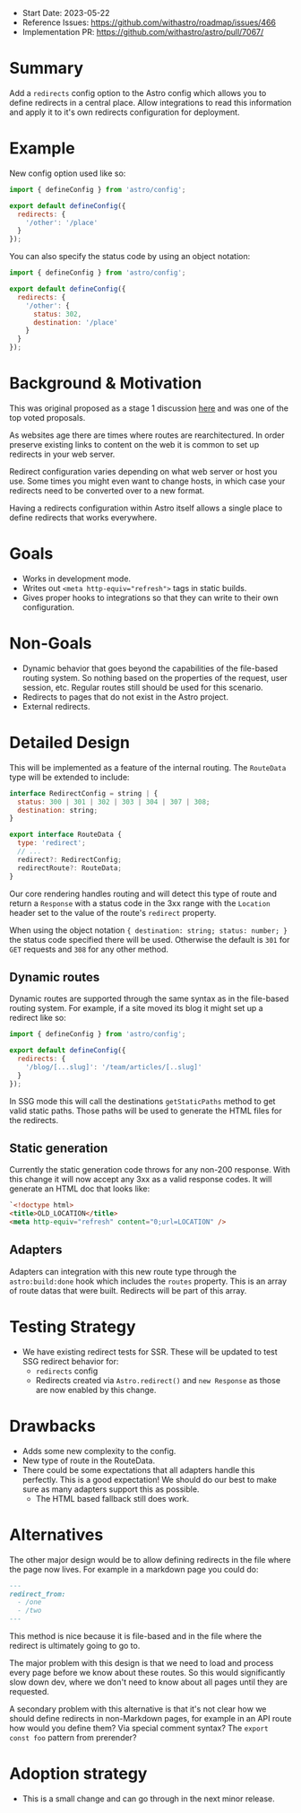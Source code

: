 <!--
  Note: You are probably looking for `stage-1--discussion-template.md`!
  This template is reserved for anyone championing an already-approved proposal.

  Community members who would like to propose an idea or feature should begin
  by creating a GitHub Discussion. See the repo README.md for more info.

  To use this template: create a new, empty file in the repo under `proposals/${ID}.md`.
  Replace `${ID}` with the official accepted proposal ID, found in the GitHub Issue
  of the accepted proposal.
-->

- Start Date: 2023-05-22
- Reference Issues: https://github.com/withastro/roadmap/issues/466
- Implementation PR: https://github.com/withastro/astro/pull/7067/

# Summary

Add a `redirects` config option to the Astro config which allows you to define redirects in a central place. Allow integrations to read this information and apply it to it's own redirects configuration for deployment.

# Example

New config option used like so:

```js
import { defineConfig } from 'astro/config';

export default defineConfig({
  redirects: {
    '/other': '/place'
  }
});
```

You can also specify the status code by using an object notation:

```js
import { defineConfig } from 'astro/config';

export default defineConfig({
  redirects: {
    '/other': {
      status: 302,
      destination: '/place'
    }
  }
});
```

# Background & Motivation

This was original proposed as a stage 1 discussion [here](https://github.com/withastro/roadmap/discussions/319) and was one of the top voted proposals.

As websites age there are times where routes are rearchitectured. In order preserve existing links to content on the web it is common to set up redirects in your web server.

Redirect configuration varies depending on what web server or host you use. Some times you might even want to change hosts, in which case your redirects need to be converted over to a new format.

Having a redirects configuration within Astro itself allows a single place to define redirects that works everywhere.
# Goals

- Works in development mode.
- Writes out `<meta http-equiv="refresh">` tags in static builds.
- Gives proper hooks to integrations so that they can write to their own configuration.

# Non-Goals

- Dynamic behavior that goes beyond the capabilities of the file-based routing system. So nothing based on the properties of the request, user session, etc. Regular routes still should be used for this scenario.
- Redirects to pages that do not exist in the Astro project.
- External redirects.

# Detailed Design

This will be implemented as a feature of the internal routing. The `RouteData` type will be extended to include:

```js
interface RedirectConfig = string | {
  status: 300 | 301 | 302 | 303 | 304 | 307 | 308;
  destination: string;
}

export interface RouteData {
  type: 'redirect';
  // ...
  redirect?: RedirectConfig;
  redirectRoute?: RouteData;
}
```

Our core rendering handles routing and will detect this type of route and return a `Response` with a status code in the 3xx range with the `Location` header set to the value of the route's `redirect` property.

When using the object notation `{ destination: string; status: number; }` the status code specified there will be used. Otherwise the default is `301` for `GET` requests and `308` for any other method.

## Dynamic routes

Dynamic routes are supported through the same syntax as in the file-based routing system. For example, if a site moved its blog it might set up a redirect like so:

```js
import { defineConfig } from 'astro/config';

export default defineConfig({
  redirects: {
    '/blog/[...slug]': '/team/articles/[..slug]'
  }
});
```

In SSG mode this will call the destinations `getStaticPaths` method to get valid static paths. Those paths will be used to generate the HTML files for the redirects.

## Static generation

Currently the static generation code throws for any non-200 response. With this change it will now accept any 3xx as a valid response codes. It will generate an HTML doc that looks like:

```html
`<!doctype html>
<title>OLD_LOCATION</title>
<meta http-equiv="refresh" content="0;url=LOCATION" />
```

## Adapters

Adapters can integration with this new route type through the `astro:build:done` hook which includes the `routes` property. This is an array of route datas that were built. Redirects will be part of this array.

# Testing Strategy

- We have existing redirect tests for SSR. These will be updated to test SSG redirect behavior for:
  - `redirects` config
  - Redirects created via `Astro.redirect()` and `new Response` as those are now enabled by this change.

# Drawbacks

- Adds some new complexity to the config.
- New type of route in the RouteData.
- There could be some expectations that all adapters handle this perfectly. This is a good expectation! We should do our best to make sure as many adapters support this as possible.
  - The HTML based fallback still does work.

# Alternatives

The other major design would be to allow defining redirects in the file where the page now lives. For example in a markdown page you could do:

```md
---
redirect_from:
  - /one
  - /two
---
```

This method is nice because it is file-based and in the file where the redirect is ultimately going to go to.

The major problem with this design is that we need to load and process every page before we know about these routes. So this would significantly slow down dev, where we don't need to know about all pages until they are requested.

A secondary problem with this alternative is that it's not clear how we should define redirects in non-Markdown pages, for example in an API route how would you define them? Via special comment syntax? The `export const foo` pattern from prerender?

# Adoption strategy

- This is a small change and can go through in the next minor release.